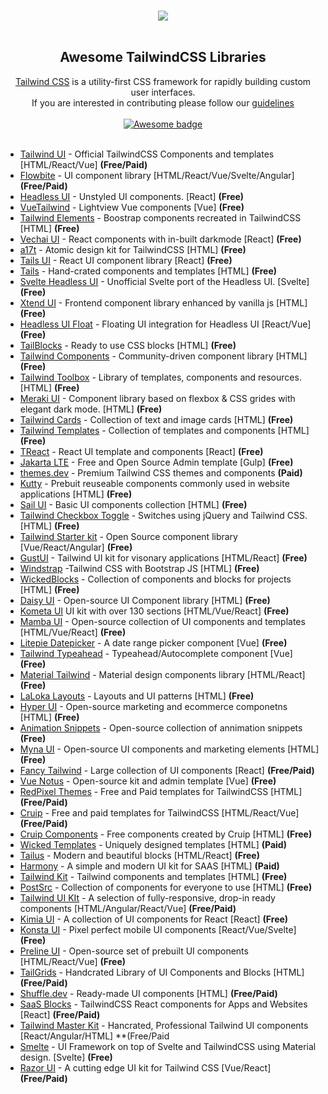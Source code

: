 <p align="center">
  <br />
    <img src="https://elele.team/upload/hRzZCl.svg"/>
  <br />
  <br />
</p>

<h2 align="center">Awesome TailwindCSS Libraries</h2>

<p align="center">
  <a href="https://tailwindcss.com">Tailwind CSS</a> is a utility-first CSS framework for rapidly building custom user interfaces.<br />
  If you are interested in contributing please follow our <a href="/">guidelines</a>
  <br />
  <br />
  <a href="https://github.com/sindresorhus/awesome">
    <img src="https://cdn.rawgit.com/sindresorhus/awesome/d7305f38d29fed78fa85652e3a63e154dd8e8829/media/badge.svg" alt="Awesome badge">
  </a>
  <br />
  <br />
</p>

* [Tailwind UI](https://tailwindui.com/) - Official TailwindCSS Components and templates [HTML/React/Vue] **(Free/Paid)**
* [Flowbite](https://flowbite.com/) - UI component library [HTML/React/Vue/Svelte/Angular] **(Free/Paid)**
* [Headless UI](https://headlessui.com/) - Unstyled UI components. [React] **(Free)**
* [VueTailwind](https://www.vue-tailwind.com/) - Lightview Vue components [Vue] **(Free)**
* [Tailwind Elements](https://tailwind-elements.com/) - Boostrap components recreated in TailwindCSS [HTML] **(Free)**
* [Vechai UI](https://www.vechaiui.com/) - React components with in-built darkmode [React] **(Free)**
* [a17t](https://a17t.miles.land/) - Atomic design kit for TailwindCSS [HTML] **(Free)**
* [Tails UI](https://github.com/knipferrc/tails-ui) - React UI component library [React] **(Free)**
* [Tails](https://devdojo.com/tailwindcss/components) - Hand-crated components and templates [HTML] **(Free)**
* [Svelte Headless UI](https://svelte-headlessui.goss.io/docs) - Unofficial Svelte port of the Headless UI. [Svelte] **(Free)**
* [Xtend UI](https://xtendui.com/components) - Frontend component library enhanced by vanilla js [HTML] **(Free)**
* [Headless UI Float](https://headlessui-float.vercel.app/) - Floating UI integration for Headless UI [React/Vue] **(Free)**
* [TailBlocks](https://tailblocks.cc/) - Ready to use CSS blocks [HTML] **(Free)**
* [Tailwind Components](https://tailwindcomponents.com/) - Community-driven component library [HTML] **(Free)**
* [Tailwind Toolbox](https://www.tailwindtoolbox.com/starter-components) - Library of templates, components and resources. [HTML] **(Free)**
* [Meraki UI](https://merakiui.com/components/) - Component library based on flexbox & CSS grides with elegant dark mode. [HTML] **(Free)**
* [Tailwind Cards](https://github.com/hasinhayder/tailwind-cards) - Collection of text and image cards [HTML] **(Free)**
* [Tailwind Templates](https://tailwindtemplates.io/templates) - Collection of templates and components [HTML] **(Free)**
* [TReact](https://treact.owaiskhan.me/) - React UI template and components [React] **(Free)**
* [Jakarta LTE](https://github.com/undercode99/jakarta-lte) - Free and Open Source Admin template [Gulp] **(Free)**
* [themes.dev](https://www.themes.dev/) - Premium Tailwind CSS themes and components **(Paid)**
* [Kutty](https://kutty.netlify.app/) - Prebuit reuseable components commonly used in website applications [HTML] **(Free)**
* [Sail UI](https://sailui.github.io/ui/) - Basic UI components collection [HTML] **(Free)**
* [Tailwind Checkbox Toggle](https://craigerskine.github.io/jquery-tailwind-checkbox-toggle/) - Switches using jQuery and Tailwind CSS. [HTML] **(Free)**
* [Tailwind Starter kit](https://www.creative-tim.com/learning-lab/tailwind-starter-kit/presentation) - Open Source component library [Vue/React/Angular] **(Free)**
* [GustUI](https://www.gustui.com/) - Tailwind UI kit for visonary applications [HTML/React] **(Free)**
* [Windstrap](https://windstrap.netlify.app/) -Tailwind CSS with Bootstrap JS [HTML] **(Free)**
* [WickedBlocks](https://wickedblocks.dev/) - Collection of components and blocks for projects [HTML] **(Free)**
* [Daisy UI](https://daisyui.com/) - Open-source UI Component library [HTML] **(Free)**
* [Kometa UI](https://kitwind.io/products/kometa/components/) UI kit with over 130 sections [HTML/Vue/React] **(Free)**
* [Mamba UI](https://mambaui.com/) - Open-source collection of UI components and templates [HTML/Vue/React] **(Free)**
* [Litepie Datepicker](https://litepie.com/) - A date range picker component [Vue] **(Free)**
* [Tailwind Typeahead](https://github.com/basarozcan/vue-tailwindcss-typeahead) - Typeahead/Autocomplete component [Vue] **(Free)**
* [Material Tailwind](https://www.material-tailwind.com/) - Material design components library [HTML/React] **(Free)**
* [LaLoka Layouts](https://layoutsfortailwind.lalokalabs.dev/) - Layouts and UI patterns [HTML] **(Free)**
* [Hyper UI](https://www.hyperui.dev/) - Open-source marketing and ecommerce componetns [HTML] **(Free)**
* [Animation Snippets](https://snippets.alexandru.so/) - Open-source collection of annimation snippets **(Free)**
* [Myna UI](https://mynaui.com/) - Open-source UI components and marketing elements [HTML] **(Free)**
* [Fancy Tailwind](https://fancytailwind.com/) - Large collection of UI components [React] **(Free/Paid)**
* [Vue Notus](https://www.creative-tim.com/product/vue-notus) - Open-source kit and admin template [Vue] **(Free)**
* [RedPixel Themes](https://redpixelthemes.com/) - Free and Paid templates for TailwindCSS [HTML] **(Free/Paid)**
* [Cruip](https://cruip.com/) - Free and paid templates for TailwindCSS [HTML/React/Vue] **(Free/Paid)**
* [Cruip Components](https://codepen.io/cruip) - Free components created by Cruip [HTML] **(Free)**
* [Wicked Templates](https://www.wickedtemplates.com/) - Uniquely designed templates [HTML] **(Paid)**
* [Tailus](https://tailus.io/) - Modern and beautiful blocks [HTML/React] **(Free)**
* [Harmony](https://harmony.wickedtemplates.com/) - A simple and modern UI kit for SAAS [HTML] **(Paid)**
* [Tailwind Kit](https://www.tailwind-kit.com/) - Tailwind components and templates [HTML] **(Free)**
* [PostSrc](https://postsrc.com/components) - Collection of components for everyone to use [HTML] **(Free)**
* [Tailwind UI KIt](https://tailwinduikit.com/) - A selection of fully-responsive, drop-in ready components [HTML/Angular/React/Vue] **(Free/Paid)**
* [Kimia UI](https://kimia-ui.vercel.app/) - A collection of UI components for React [React] **(Free)**
* [Konsta UI](https://konstaui.com/) - Pixel perfect mobile UI components [React/Vue/Svelte] **(Free)**
* [Preline UI](https://preline.co/) - Open-source set of prebuilt UI components [HTML/React/Vue] **(Free)**
* [TailGrids](https://tailgrids.com/) - Handcrated Library of UI Components and Blocks [HTML] **(Free/Paid)**
* [Shuffle.dev](https://shuffle.dev/components/tailwind) - Ready-made UI components [HTML] **(Free/Paid)**
* [SaaS Blocks](https://saasblocks.app/) - TailwindCSS React components for Apps and Websites [React] **(Free/Paid)**
* [Tailwind Master Kit](https://www.tailwindmasterkit.com/components) - Hancrated, Professional Tailwind UI components [React/Angular/HTML] **(Free/Paid
* [Smelte](https://smeltejs.com/) - UI Framework on top of Svelte and TailwindCSS using Material design. [Svelte] **(Free)**
* [Razor UI](https://razorui.com/) - A cutting edge UI kit for Tailwind CSS [Vue/React] **(Free/Paid)**

